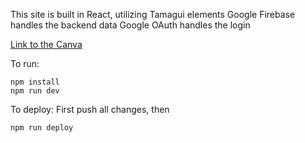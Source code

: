 This site is built in React, utilizing Tamagui elements
Google Firebase handles the backend data
Google OAuth handles the login

[Link to the Canva](https://www.canva.com/design/DAGdItQ1_GY/BcInvdpRfafnDbRp_3IoSw/view?utm_content=DAGdItQ1_GY&utm_campaign=designshare&utm_medium=link2&utm_source=uniquelinks&utlId=h93608b4727)

To run:
```
npm install
npm run dev
```

To deploy:
First push all changes, then
```
npm run deploy
```
